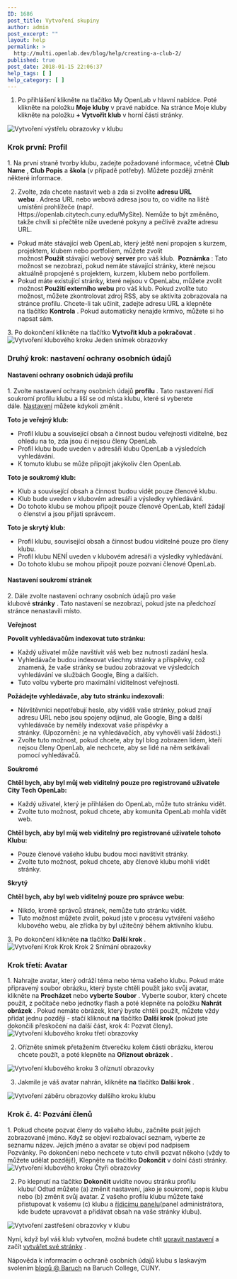 ```yaml
---
ID: 1686
post_title: Vytvoření skupiny
author: admin
post_excerpt: ""
layout: help
permalink: >
  http://multi.openlab.dev/blog/help/creating-a-club-2/
published: true
post_date: 2018-01-15 22:06:37
help_tags: [ ]
help_category: [ ]
---
```

1. Po přihlášení klikněte na tlačítko My OpenLab v hlavní nabídce. Poté klikněte na položku <strong>Moje kluby</strong> v pravé nabídce. Na stránce Moje kluby klikněte na položku <strong>+ Vytvořit klub</strong> v horní části stránky.

<img class="alignnone wp-image-36469 size-full" src="https://openlab.citytech.cuny.edu/wp-content/uploads/2012/09/Create_Club_1_V2.png" alt="Vytvoření výstřelu obrazovky v klubu" />
<h3>Krok první: Profil</h3>
1. Na první straně tvorby klubu, zadejte požadované informace, včetně <strong>Club Name</strong> , <strong>Club Popis</strong> a <strong>škola</strong> (v případě potřeby). Můžete později změnit některé informace.

2. Zvolte, zda chcete nastavit web a zda si zvolíte <strong>adresu URL webu</strong> . Adresa URL nebo webová adresa jsou to, co vidíte na liště umístění prohlížeče (např. Https://openlab.citytech.cuny.edu/MySite). Nemůže to být změněno, takže chvíli si přečtěte níže uvedené pokyny a pečlivě zvažte adresu URL.
<ul>
 	<li>Pokud máte stávající web OpenLab, který ještě není propojen s kurzem, projektem, klubem nebo portfoliem, můžete zvolit možnost <strong>Použít</strong> stávající webový <strong>server</strong> pro váš klub.  <strong>Poznámka</strong> : Tato možnost se nezobrazí, pokud nemáte stávající stránky, které nejsou aktuálně propojené s projektem, kurzem, klubem nebo portfoliem.</li>
 	<li>Pokud máte existující stránky, které nejsou v OpenLabu, můžete zvolit možnost <strong>Použití externího webu</strong> pro váš klub. Pokud zvolíte tuto možnost, můžete zkontrolovat zdroj RSS, aby se aktivita zobrazovala na stránce profilu. Chcete-li tak učinit, zadejte adresu URL a klepněte na tlačítko <strong>Kontrola</strong> . Pokud automaticky nenajde krmivo, můžete si ho napsat sám.</li>
</ul>
3. Po dokončení klikněte na tlačítko <strong>Vytvořit klub a pokračovat</strong> .

<img class="alignnone wp-image-36471 size-full" src="https://openlab.citytech.cuny.edu/wp-content/uploads/2012/09/Create_Club_2_V2.png" alt="Vytvoření klubového kroku Jeden snímek obrazovky" />
<h3>Druhý krok: nastavení ochrany osobních údajů</h3>
<h4>Nastavení ochrany osobních údajů profilu</h4>
1. Zvolte nastavení ochrany osobních údajů <strong>profilu</strong> . Tato nastavení řídí soukromí profilu klubu a liší se od místa klubu, které si vyberete dále. <a title="Změna nastavení ochrany osobních údajů a dalších nastavení kurzů, projektů nebo klubů" href="https://lab.urad.online/help/changing-privacy-and-other-settings-for-a-course-project-or-club/">Nastavení</a> můžete kdykoli změnit .

<strong>Toto je veřejný klub:</strong>
<ul>
 	<li>Profil klubu a související obsah a činnost budou veřejnosti viditelné, bez ohledu na to, zda jsou či nejsou členy OpenLab.</li>
 	<li>Profil klubu bude uveden v adresáři klubu OpenLab a výsledcích vyhledávání.</li>
 	<li>K tomuto klubu se může připojit jakýkoliv člen OpenLab.</li>
</ul>
<strong>Toto je soukromý klub:</strong>
<ul>
 	<li>Klub a související obsah a činnost budou vidět pouze členové klubu.</li>
 	<li>Klub bude uveden v klubovém adresáři a výsledky vyhledávání.</li>
 	<li>Do tohoto klubu se mohou připojit pouze členové OpenLab, kteří žádají o členství a jsou přijati správcem.</li>
</ul>
<strong>Toto je skrytý klub:</strong>
<ul>
 	<li>Profil klubu, související obsah a činnost budou viditelné pouze pro členy klubu.</li>
 	<li>Profil klubu NENÍ uveden v klubovém adresáři a výsledky vyhledávání.</li>
 	<li>Do tohoto klubu se mohou připojit pouze pozvaní členové OpenLab.</li>
</ul>
<h4>Nastavení soukromí stránek</h4>
2. Dále zvolte nastavení ochrany osobních údajů pro vaše klubové <strong>stránky</strong> . Tato nastavení se nezobrazí, pokud jste na předchozí stránce nenastavili místo.

<strong>Veřejnost</strong>

<strong>Povolit vyhledávačům indexovat tuto stránku:</strong>
<ul>
 	<li>Každý uživatel může navštívit váš web bez nutnosti zadání hesla.</li>
 	<li>Vyhledávače budou indexovat všechny stránky a příspěvky, což znamená, že vaše stránky se budou zobrazovat ve výsledcích vyhledávání ve službách Google, Bing a dalších.</li>
 	<li>Tuto volbu vyberte pro maximální viditelnost veřejnosti.</li>
</ul>
<strong>Požádejte vyhledávače, aby tuto stránku indexovali:</strong>
<ul>
 	<li>Návštěvníci nepotřebují heslo, aby viděli vaše stránky, pokud znají adresu URL nebo jsou spojeny odjinud, ale Google, Bing a další vyhledávače by neměly indexovat vaše příspěvky a stránky. (Upozornění: je na vyhledávačích, aby vyhověli vaší žádosti.)</li>
 	<li>Zvolte tuto možnost, pokud chcete, aby byl blog zobrazen lidem, kteří nejsou členy OpenLab, ale nechcete, aby se lidé na něm setkávali pomocí vyhledávačů.</li>
</ul>
<strong>Soukromé</strong>

<strong>Chtěl bych, aby byl můj web viditelný pouze pro registrované uživatele City Tech OpenLab:</strong>
<ul>
 	<li>Každý uživatel, který je přihlášen do OpenLab, může tuto stránku vidět.</li>
 	<li>Zvolte tuto možnost, pokud chcete, aby komunita OpenLab mohla vidět web.</li>
</ul>
<strong>Chtěl bych, aby byl můj web viditelný pro registrované uživatele tohoto Klubu:</strong>
<ul>
 	<li>Pouze členové vašeho klubu budou moci navštívit stránky.</li>
 	<li>Zvolte tuto možnost, pokud chcete, aby členové klubu mohli vidět stránky.</li>
</ul>
<strong>Skrytý</strong>

<strong>Chtěl bych, aby byl web viditelný pouze pro správce webu:</strong>
<ul>
 	<li>Nikdo, kromě správců stránek, nemůže tuto stránku vidět.</li>
 	<li>Tuto možnost můžete zvolit, pokud jste v procesu vytváření vašeho klubového webu, ale zřídka by byl užitečný během aktivního klubu.</li>
</ul>
3. Po dokončení klikněte <strong>na</strong> tlačítko <strong>Další krok</strong> .

<img class="alignnone wp-image-36472 size-full" src="https://openlab.citytech.cuny.edu/wp-content/uploads/2012/09/Create_Club_3_V2.png" alt="Vytvoření Krok Krok Krok 2 Snímání obrazovky" />
<h3>Krok třetí: Avatar</h3>
1. Nahrajte avatar, který odráží téma nebo téma vašeho klubu. Pokud máte připravený soubor obrázku, který byste chtěli použít jako svůj avatar, klikněte na <strong>Procházet</strong> nebo <strong>vyberte </strong><strong>Soubor</strong> . Vyberte soubor, který chcete použít, z počítače nebo jednotky flash a poté klepněte na položku <strong>Nahrát obrázek</strong> . Pokud nemáte obrázek, který byste chtěli použít, můžete vždy přidat jednu později - stačí kliknout <strong>na</strong> tlačítko <strong>Další krok</strong> (pokud jste dokončili přeskočení na další část, krok 4: Pozvat členy).

<img class="alignnone wp-image-36473 size-full" src="https://openlab.citytech.cuny.edu/wp-content/uploads/2012/09/Create_Club_4_V2.png" alt="Vytvoření klubového kroku třetí obrazovky" />

2. Ořízněte snímek přetažením čtverečku kolem části obrázku, kterou chcete použít, a poté klepněte na <strong>Oříznout obrázek</strong> .

<img class="alignnone wp-image-36474 size-full" src="https://openlab.citytech.cuny.edu/wp-content/uploads/2012/09/Create_Club_5_V2.png" alt="Vytvoření klubového kroku 3 oříznutí obrazovky" />

3. Jakmile je váš avatar nahrán, klikněte <strong>na</strong> tlačítko <strong>Další krok</strong> .

<img class="alignnone wp-image-36475 size-full" src="https://openlab.citytech.cuny.edu/wp-content/uploads/2012/09/Create_Club_6_V2.png" alt="Vytvoření záběru obrazovky dalšího kroku klubu" />
<h3>Krok č. 4: Pozvání členů</h3>
1. Pokud chcete pozvat členy do vašeho klubu, začněte psát jejich zobrazované jméno. Když se objeví rozbalovací seznam, vyberte ze seznamu název. Jejich jméno a avatar se objeví pod nadpisem Pozvánky. Po dokončení nebo nechcete v tuto chvíli pozvat někoho (vždy to můžete udělat později!), Klepněte na tlačítko <strong>Dokončit</strong> v dolní části stránky.

<img class="alignnone wp-image-36476 size-full" src="https://openlab.citytech.cuny.edu/wp-content/uploads/2012/09/Create_Club_7_V2.png" alt="Vytvoření klubového kroku Čtyři obrazovky" />

2. Po klepnutí na tlačítko <strong>Dokončit</strong> uvidíte novou stránku profilu klubu! Odtud můžete (a) změnit nastavení, jako je soukromí, popis klubu nebo (b) změnit svůj avatar. Z vašeho profilu klubu můžete také přistupovat k vašemu (c) klubu a <a title="Co je panel Dashboard?" href="https://lab.urad.online/help/what-is-the-site-dashboard/">řídicímu panelu</a>(panel administrátora, kde budete upravovat a přidávat obsah na vaše stránky klubu).

<img class="alignnone wp-image-36477 size-full" src="https://openlab.citytech.cuny.edu/wp-content/uploads/2012/09/Create_Club_8_V2.png" alt="Vytvoření zastřešení obrazovky v klubu" />

Nyní, když byl váš klub vytvořen, možná budete chtít <a title="Změna nastavení ochrany osobních údajů a dalších nastavení kurzů, projektů nebo klubů" href="https://lab.urad.online/help/changing-privacy-and-other-settings-for-a-course-project-or-club/">upravit nastavení</a> a začít <a href="https://lab.urad.online/help/help-category/sites-on-the-openlab/">vytvářet své stránky</a> .

Nápověda k informacím o ochraně osobních údajů klubu s laskavým svolením <a href="http://blsciblogs.baruch.cuny.edu/">blogů @ Baruch</a> na Baruch College, CUNY.